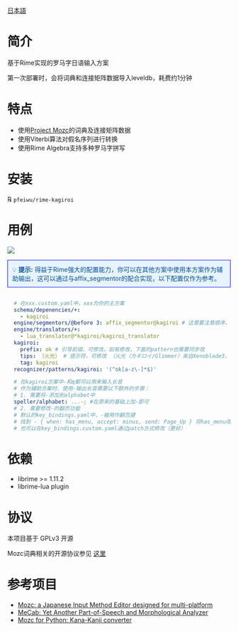 [日本語](README.md)
# 简介
基于Rime实现的罗马字日语输入方案

第一次部署时，会将词典和连接矩阵数据导入leveldb，耗费约1分钟

# 特点
- 使用[Project Mozc](https://github.com/google/mozc)的词典及连接矩阵数据
- 使用Viterbi算法对假名序列进行转换
- 使用Rime Algebra支持多种罗马字拼写

# 安装
℞ `pfeiwu/rime-kagiroi`

# 用例
![](misc/example.png)

<div style="padding: 10px; border: 1px solid #00f; background-color: #e7f3ff; color: #00529b; margin-bottom: 15px;">
  💡 <strong>提示:</strong> 得益于Rime强大的配置能力，你可以在其他方案中使用本方案作为辅助输出，这可以通过与affix_segmentor的配合实现，以下配置仅作为参考。
</div>


```yaml

  # 在xxx.custom.yaml中，xxx为你的主方案
  schema/depenencies/+:
    - kagiroi
  engine/segmentors/@before 3: affix_segmentor@kagiroi # 这里要注意顺序，需保证在abc_segmentor前面
  engine/translators/+:
    - lua_translator@*kagiroi/kagiroi_translator
  kagiroi:
    prefix: ok # 引导前缀，可修改，如有修改，下面的pattern也需要同步改
    tips: 〔火光〕 # 提示符，可修改 （火光（カギロイ/Glimmer）来自Xenoblade3，レックス(Rex)和ホムラ(Pyra)女儿的名字(大概)）
    tag: kagiroi
  recognizer/patterns/kagiroi: '(^ok[a-z\-]*$)'

  # 在kagiroi方案中-和q都可以用来输入长音
  # 作为辅助方案时，使用-输出长音需要以下额外的步骤：
  # 1. 需要将-添加到alphabet中
  speller/alphabet: ...-; #在原来的基础上加-即可
  # 2. 需要修改-的翻页功能
  # 默认的key_bindings.yaml中，-被用作翻页键
  # 找到 - { when: has_menu, accept: minus, send: Page_Up } 将has_menu改为paging, 这样只有在进入paging状态后，-才会向前翻页
  # 也可以在key_bindings.custom.yaml通过patch方式修改（更好）

```

# 依赖
- librime >= 1.11.2
- librime-lua plugin

# 协议
本项目基于 GPLv3 开源

Mozc词典相关的开源协议参见
[这里](https://github.com/google/mozc/blob/006ed69bf545548a8a3596b13f58cb22cf3d8a2f/src/data/dictionary_oss/README.txt)

# 参考项目
- [Mozc: a Japanese Input Method Editor designed for multi-platform](https://github.com/google/mozc)
- [MeCab: Yet Another Part-of-Speech and Morphological Analyzer](https://taku910.github.io/mecab/)
- [Mozc for Python: Kana-Kanji converter](https://github.com/ikegami-yukino/mozcpy)
